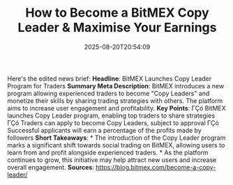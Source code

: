 ﻿---
title: "How to Become a BitMEX Copy Leader & Maximise Your Earnings"
date: "2025-08-20T20:54:09"
category: "Markets"
summary: ""
slug: "how to become a bitmex copy leader  maximise your earnings"
source_urls:
  - "https://blog.bitmex.com/become-a-copy-leader/"
seo:
  title: "How to Become a BitMEX Copy Leader & Maximise Your Earnings | Hash n Hedge"
  description: ""
  keywords: ["news", "markets", "brief"]
---
Here's the edited news brief:  **Headline**: BitMEX Launches Copy Leader Program for Traders  **Summary Meta Description**: BitMEX introduces a new program allowing experienced traders to become "Copy Leaders" and monetize their skills by sharing trading strategies with others. The platform aims to increase user engagement and profitability.  **Key Points**: ΓÇó BitMEX launches Copy Leader program, enabling top traders to share strategies ΓÇó Traders can apply to become Copy Leaders, subject to approval ΓÇó Successful applicants will earn a percentage of the profits made by followers  **Short Takeaways**:  * The introduction of the Copy Leader program marks a significant shift towards social trading on BitMEX, allowing users to learn from and profit alongside experienced traders. * As the platform continues to grow, this initiative may help attract new users and increase overall engagement.  **Sources**: https://blog.bitmex.com/become-a-copy-leader/ 
